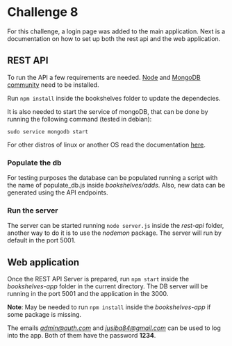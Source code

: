 # Challenge 8

For this challenge, a login page was added to the main application. Next is a
documentation on how to set up both the rest api and the web application.

## REST API

To run the API a few requirements are needed. [Node](https://nodejs.org/en/) and
[MongoDB community](https://www.mongodb.com/download-center?jmp=nav#community)
 need to be installed.

Run ```npm install``` inside the bookshelves folder to update the dependecies.

It is also needed to start the service of mongoDB, that can be done by running
the following command (tested in debian):

    sudo service mongodb start

For other distros of linux or another OS read the documentation [here](https://docs.mongodb.com/manual/administration/install-community/).

### Populate the db

For testing purposes the database can be populated running a script with the
name of populate_db.js inside _bookshelves/adds_. Also, new data can be generated
using the API endpoints.

### Run the server

The server can be started running ```node server.js``` inside the _rest-api_ folder,
another way to do it is to use the _nodemon_ package. The server will run by default
in the port 5001.

## Web application

Once the REST API Server is prepared, run ```npm start``` inside the _bookshelves-app_
folder in the current directory. The DB server will be running in the port 5001 and
the application in the 3000.

**Note**: May be needed to run ```npm install``` inside the _bookshelves-app_ if some
package is missing.

The emails *admin@auth.com* and *jusiba84@gmail.com* can be used to log into the app.
Both of them have the password **1234**.
